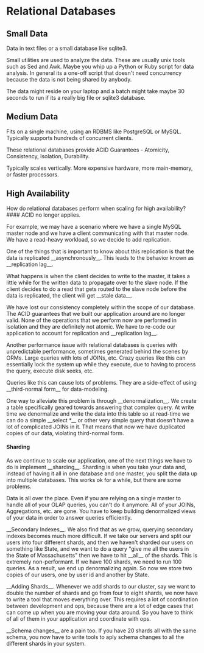 # Relational Databases

## Small Data 
<p>Data in text files or a small database like sqlite3. <p>Small utilities are used to analyze
 the data. These are usually unix tools such as Sed and Awk. Maybe you whip up a Python or Ruby script for data analysis. In general its a one-off script that doesn't need concurrency because the data is not being shared by anybody.
<p>The data might reside on your laptop and a batch might take maybe 30 seconds to run if its a really big file or sqlite3 database. 

## Medium Data
<p>Fits on a single machine, using an RDBMS like PostgreSQL or MySQL. Typically supports hundreds of concurrent clients. <p>These relational databases provide ACID Guarantees - Atomicity, Consistency, Isolation, Durability.
<p>Typically scales vertically. More expensive hardware, more main-memory, or faster processors.

## High Availability
<p>How do relational databases perform when scaling for high availability?
#### ACID no longer applies.
<p>For example, we may have a scenario where we have a single MySQL master node and we have a client communicating with that master node. We have a read-heavy workload, so we decide to add replication.
<p>One of the things that is important to know about this replication is that the data is replicated __asynchronously__. This leads to the behavior known as __replication lag__.
<p>What happens is when the client decides to write to the master, it takes a little while for the written data to propagate over to the slave node. If the client decides to do a read that gets routed to the slave node before the data is replicated, the client will get __stale data__.
<p>We have lost our consistency completely within the scope of our database. The ACID guarantees that we built our application around are no longer valid. None of the operations that we perform now are performed in isolation and they are definitely not atomic. We have to re-code our application to account for replication and __replication lag__.
<p>Another performance issue with relational databases is queries with unpredictable performance, sometimes generated behind the scenes by ORMs. Large queries with lots of JOINs, etc. Crazy queries like this can essentially lock the system up while they execute, due to having to process the query, execute disk seeks, etc.
<p>Queries like this can cause lots of problems. They are a side-effect of using __third-normal form__ for data-modeling.
<p>One way to alleviate this problem is through __denormalization__. We create a table specifically geared towards answering that complex query. At write time we denormalize and write the data into this table so at read-time we can do a simple __select *__ or other very simple query that doesn't have a lot of complicated JOINs in it. That means that now we have duplicated copies of our data, violating third-normal form.

#### Sharding
<p>As we continue to scale our application, one of the next things we have to do is implement __sharding__. Sharding is when you take your data and, instead of having it all in one database and one master, you split the data up into multiple databases. This works ok for a while, but there are some problems.

<p>Data is all over the place. Even if you are relying on a single master to handle all of your OLAP queries, you can't do it anymore. All of your JOINs, Aggregations, etc. are gone. You have to keep building denormalized views of your data in order to answer queries efficiently.

<p>__Secondary Indexes__. We also find that as we grow, querying secondary indexes becomes much more difficult. If we take our servers and split our users into four different shards, and then we haven't sharded our users on something like State, and we want to do a query "give me all the users in the State of Massachusetts" then we have to hit __all__ of the shards. This is extremely non-performant. If we have 100 shards, we need to run 100 queries. As a result, we end up denormalizing again. So now we store two copies of our users, one by user id and another by State.
<p>__Adding Shards__. Whenever we add shards to our cluster, say we want to double the number of shards and go from four to eight shards, we now have to write a tool that moves everything over. This requires a lot of coordination between development and ops, because there are a lot of edge cases that can come up when you are moving your data around. So you have to think of all of them in your application and coordinate with ops.
<p>__Schema changes__ are a pain too. If you have 20 shards all with the same schema, you now have to write tools to aply schema changes to all the different shards in your system. 
